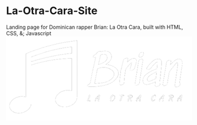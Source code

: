 # La-Otra-Cara-Site
Landing page for Dominican rapper Brian: La Otra Cara, built with HTML, CSS, &; Javascript 
![logo](images/logo.png)

